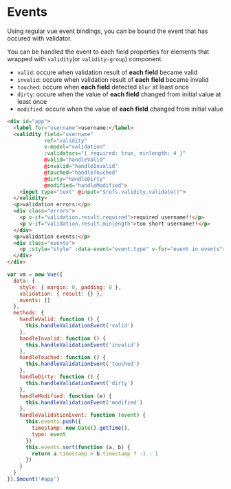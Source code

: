 # Events

Using regular vue event bindings, you can be bound the event that has occured with validator.

You can be handled the event to each field properties for elements that wrapped with `validity`(or `validity-group`) component.

- `valid`: occure when validation result of **each field** became valid
- `invalid`: occure when validation result of **each field** became invalid
- `touched`: occure when **each field** detected `blur` at least once
- `dirty`: occure when the value of **each field** changed from initial value at least once
- `modified`: occure when the value of **each field** changed from initial value

```html
<div id="app">
  <label for="username">username:</label>
  <validity field="username" 
            ref="validity"
            v-model="validation"
            :validators="{ required: true, minlength: 4 }"
            @valid="handleValid" 
            @invalid="handleInvalid" 
            @touched="handleTouched" 
            @dirty="handleDirty" 
            @modified="handleModified">
    <input type="text" @input="$refs.validity.validate()">
  </validity>
  <p>validation errors:</p>
  <div class="errors">
    <p v-if="validation.result.required">required username!!</p>
    <p v-if="validation.result.minlength">too short username!!</p>
  </div>
  <p>validation events:</p>
  <div class="events">
    <p :style="style" :data-event="event.type" v-for="event in events">{{event.timestamp}}: {{event.type}}</p>
  </div>
</div>
```

```javascript
var vm = new Vue({
  data: {
    style: { margin: 0, padding: 0 },
    validation: { result: {} },
    events: []
  },
  methods: {
    handleValid: function () {
      this.handleValidationEvent('valid')
    },
    handleInvalid: function () {
      this.handleValidationEvent('invalid')
    },
    handleTouched: function () {
      this.handleValidationEvent('touched')
    },
    handleDirty: function () {
      this.handleValidationEvent('dirty')
    },
    handleModified: function (e) {
      this.handleValidationEvent('modified')
    },
    handleValidationEvent: function (event) {
      this.events.push({
        timestamp: new Date().getTime(),
        type: event
      })
      this.events.sort(function (a, b) {
        return a.timestamp > b.timestamp ? -1 : 1
      })
    }
  }
}).$mount('#app')
```
